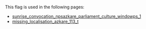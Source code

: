 This flag is used in the following pages:
 - [sunrise_convocation_npsazkare_parliament_culture_windowps_1](../events/sunrise_convocation_npsazkare_parliament_culture_windowps_1.md)
 - [missing_localisation_azkare_113_t](../events/missing_localisation_azkare_113_t.md)
